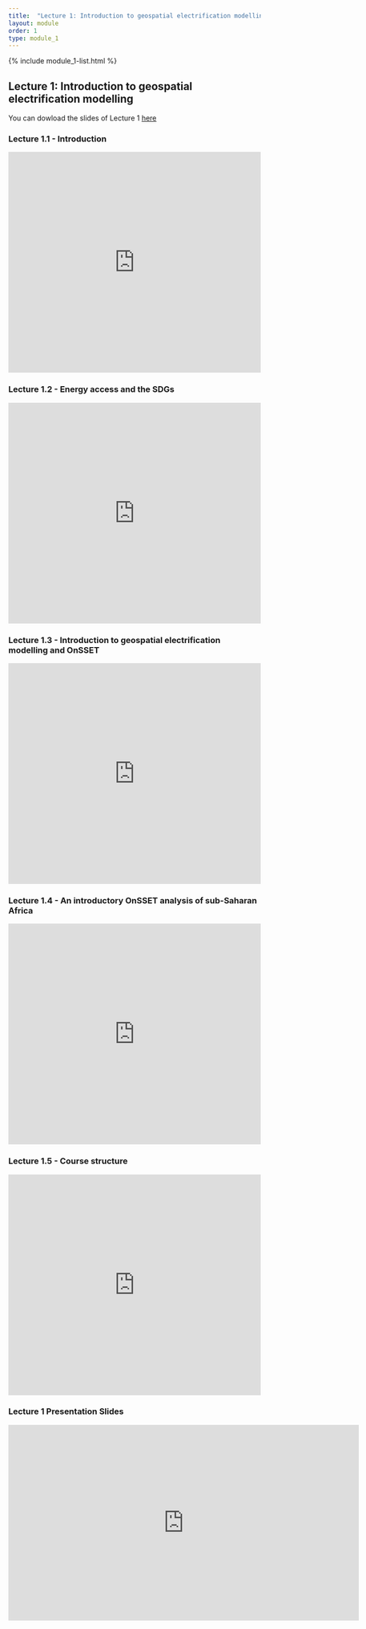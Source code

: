 ```yaml
---
title:  "Lecture 1: Introduction to geospatial electrification modelling"
layout: module
order: 1
type: module_1
---
```

{% include module_1-list.html %}

## Lecture 1: Introduction to geospatial electrification modelling

You can dowload the slides of Lecture 1 [here](https://drive.google.com/file/d/1pfU7PsvCCY3lVBY9XsCijlhRSrNZ-o2z/view?usp=sharing)

### Lecture 1.1 - Introduction

<style>
.responsive-wrap iframe{ max-width: 100%;}
</style>

<div class="responsive-wrap">

<iframe src="https://drive.google.com/file/d/1f9BgZvQ5P3NyVYoAhp5PY9fXwuko4_s9/preview" frameborder="0" width="1100" height="440" allowfullscreen="true" mozallowfullscreen="true" webkitallowfullscreen="true"></iframe>
</div>

### Lecture 1.2 - Energy access and the SDGs

<div class="responsive-wrap">

<iframe src="https://drive.google.com/file/d/16w6-ym8gM5GbEIGnpObhkpGbIEukepnV/preview" frameborder="0" width="1100" height="440" allowfullscreen="true" mozallowfullscreen="true" webkitallowfullscreen="true"></iframe>

</div>

### Lecture 1.3 - Introduction to geospatial electrification modelling and OnSSET

<div class="responsive-wrap">

<iframe src="https://drive.google.com/file/d/1CZmj0dQrAorV3f-Zdj105bsFSJmynOwL/preview" frameborder="0" width="1100" height="440" allowfullscreen="true" mozallowfullscreen="true" webkitallowfullscreen="true"></iframe>

</div>

### Lecture 1.4 - An introductory OnSSET analysis of sub-Saharan Africa

<div class="responsive-wrap">
<iframe src="https://drive.google.com/file/d/1fy9peeDvvXoSaZ6intFDm_AlZS79Euqd/preview" frameborder="0" width="1100" height="440" allowfullscreen="true" mozallowfullscreen="true" webkitallowfullscreen="true"></iframe>
</div>

### Lecture 1.5 - Course structure

<div class="responsive-wrap">

<iframe src="https://drive.google.com/file/d/1khtuEOdQNfAdUTsn-Nrco_RR6JzhGoOJ/preview" frameborder="0" width="1100" height="440" allowfullscreen="true" mozallowfullscreen="true" webkitallowfullscreen="true"></iframe>
</div>

### Lecture 1 Presentation Slides
<iframe src="https://drive.google.com/file/d/1YNws5D-ab0PbpPv3isFVWf0srOIhgulp/preview" frameborder="0" width="700" height="390" allowfullscreen="true" mozallowfullscreen="true" webkitallowfullscreen="true"></iframe>
